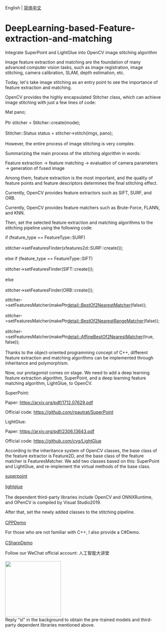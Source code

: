 English | [简体中文](README.md)
# DeepLearning-based-Feature-extraction-and-matching
Integrate SuperPoint and LightGlue into OpenCV image stitching algorithm<br />  

Image feature extraction and matching are the foundation of many advanced computer vision tasks, such as image registration, image stitching, camera calibration, SLAM, depth estimation, etc.<br />  

Today, let's take image stitching as an entry point to see the importance of feature extraction and matching.<br />  

OpenCV provides the highly encapsulated Stitcher class, which can achieve image stitching with just a few lines of code:<br />  

Mat pano;<br />  
Ptr stitcher = Stitcher::create(mode);<br />  
Stitcher::Status status = stitcher->stitch(imgs, pano);<br />  
However, the entire process of image stitching is very complex.<br />  

Summarizing the main process of the stitching algorithm in words:<br />  

Feature extraction → feature matching → evaluation of camera parameters → generation of fused image<br />  

Among them, feature extraction is the most important, and the quality of feature points and feature descriptors determines the final stitching effect.<br />  

Currently, OpenCV provides feature extractors such as SIFT, SURF, and ORB.<br />  

Currently, OpenCV provides feature matchers such as Brute-Force, FLANN, and KNN.<br />  

Then, set the selected feature extraction and matching algorithms to the stitching pipeline using the following code:<br />  

if (feature_type == FeatureType::SURF)<br />  
    stitcher->setFeaturesFinder(xfeatures2d::SURF::create());<br />  
else if (feature_type == FeatureType::SIFT)<br />  
    stitcher->setFeaturesFinder(SIFT::create());<br />  
else<br />  
    stitcher->setFeaturesFinder(ORB::create());<br />  

stitcher->setFeaturesMatcher(makePtr<detail::BestOf2NearestMatcher>(false));<br />  
stitcher->setFeaturesMatcher(makePtr<detail::BestOf2NearestRangeMatcher>(false));<br />  
stitcher->setFeaturesMatcher(makePtr<detail::AffineBestOf2NearestMatcher>(true, false));<br />  
Thanks to the object-oriented programming concept of C++, different feature extraction and matching algorithms can be implemented through inheritance and polymorphism.<br />  

Now, our protagonist comes on stage. We need to add a deep learning feature extraction algorithm, SuperPoint, and a deep learning feature matching algorithm, LightGlue, to OpenCV.<br />  

SuperPoint:<br />  

Paper: https://arxiv.org/pdf/1712.07629.pdf<br />  

Official code: https://github.com/rpautrat/SuperPoint<br />  

LightGlue:<br />  

Paper: https://arxiv.org/pdf/2306.13643.pdf<br />  

Official code: https://github.com/cvg/LightGlue<br />  

According to the inheritance system of OpenCV classes, the base class of the feature extractor is Feature2D, and the base class of the feature matcher is FeaturesMatcher. We add two classes based on this: SuperPoint and LightGlue, and re-implement the virtual methods of the base class.<br />  

[superpoint](superpoint.cpp)<br />  
[lightglue](lightglue.cpp)<br />  
The dependent third-party libraries include OpenCV and ONNXRuntime, and OPenCV is compiled by Visual Studio2019.<br />  

After that, set the newly added classes to the stitching pipeline.<br />  
[CPPDemo](cppDemo.cpp)<br />  

For those who are not familiar with C++, I also provide a C#Demo.<br />  
[CSharpDemo](csharpDemo.cs)<br />  

Follow our WeChat official account: 人工智能大讲堂<br />  
<img width="180" src="https://user-images.githubusercontent.com/18625471/228743333-77abe467-2385-476d-86a2-e232c6482291.jpg"><br /> 
Reply "sl" in the background to obtain the pre-trained models and third-party dependent libraries mentioned above.<br /> 
